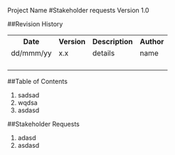 Project Name
#Stakeholder requests
Version 1.0

##Revision History
<table>
  <tr>
    <th>Date</th>
    <th>Version</th>
    <th>Description</th>
    <th>Author</th>
  </tr>
  <tr>
    <td>dd/mmm/yy</td>
    <td>x.x</td>
    <td>details</td>
    <td>name</td>
  </tr>
  <tr>
    <td></td>
    <td></td>
    <td></td>
    <td></td>
  <tr>
    <td></td>
    <td></td>
    <td></td>
    <td></td>
  </tr>
  </tr>
  <tr>
    <td></td>
    <td></td>
    <td></td>
    <td></td>
  </tr>
  <tr>
    <td></td>
    <td></td>
    <td></td>
    <td></td>
  </tr>
</table>

##Table of Contents
1. sadsad
2. wqdsa
3. asdasd

##Stakeholder Requests
1. adasd
2. asdasd
